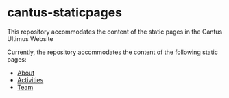 # cantus-staticpages
This repository accommodates the content of the static pages in the Cantus Ultimus Website

Currently, the repository accommodates the content of the following static pages:
- [About](content/about.md)
- [Activities](content/activities.md)
- [Team](content/team.md)
